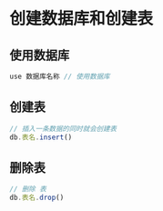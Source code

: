 # 创建数据库和创建表

## 使用数据库

```javascript
use 数据库名称 // 使用数据库
```

## 创建表

```js
// 插入一条数据的同时就会创建表
db.表名.insert()
```

## 删除表

```js
// 删除 表
db.表名.drop()
```



